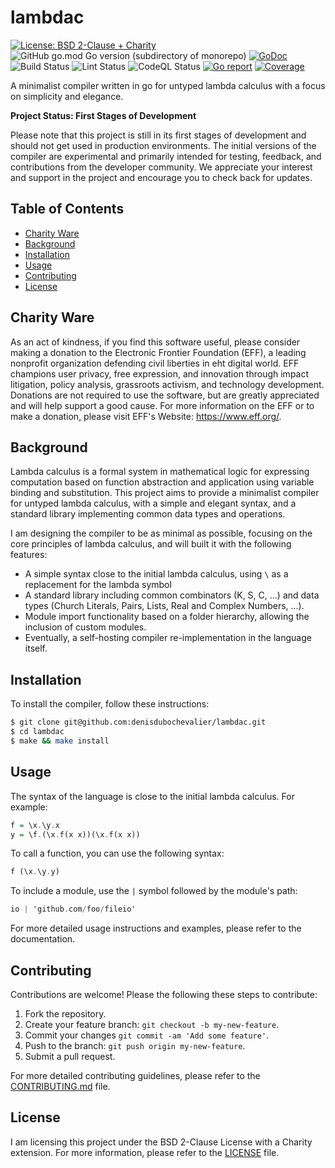 # lambdac

[![License: BSD 2-Clause + Charity](https://img.shields.io/badge/License-BSD%202--Clause%20%2B%20Charity-blue)](blob/main/LICENSE)
![GitHub go.mod Go version (subdirectory of monorepo)](https://img.shields.io/github/go-mod/go-version/:user/:repo)
[![GoDoc](https://godoc.org/github.com/denisdubochevalier/lambdac?status.svg)](https://pkg.go.dev/github.com/denisdubochevalier/lambdac)
![Build Status](https://github.com/denisdubochevalier/lambdac/actions/workflows/go.yml/badge.svg)
![Lint Status](https://github.com/denisdubochevalier/lambdac/actions/workflows/golangci-lint.yml/badge.svg)
![CodeQL Status](https://github.com/denisdubochevalier/lambdac/actions/workflows/codeql.yml/badge.svg)
[![Go report](https://goreportcard.com/badge/github.com/denisdubochevalier/lambdac)](https://goreportcard.com/report/github.com/denisdubochevalier/lambdac)
[![Coverage](https://img.shields.io/codecov/c/github/denisdubochevalier/lambdac)](https://codecov.io/gh/denisdubochevalier/lambdac)

A minimalist compiler written in go for untyped lambda calculus with a focus on
simplicity and elegance.

**Project Status: First Stages of Development**

Please note that this project is still in its first stages of development and
should not get used in production environments. The initial versions of the
compiler are experimental and primarily intended for testing, feedback, and
contributions from the developer community. We appreciate your interest and
support in the project and encourage you to check back for updates.

## Table of Contents

- [Charity Ware](#charity-ware)
- [Background](#background)
- [Installation](#installation)
- [Usage](#usage)
- [Contributing](#contributing)
- [License](#license)

## Charity Ware

As an act of kindness, if you find this software useful, please consider making
a donation to the Electronic Frontier Foundation (EFF), a leading nonprofit
organization defending civil liberties in eht digital world. EFF champions user
privacy, free expression, and innovation through impact litigation, policy
analysis, grassroots activism, and technology development. Donations are not
required to use the software, but are greatly appreciated and will help support
a good cause. For more information on the EFF or to make a donation, please
visit EFF's Website: https://www.eff.org/.

## Background

Lambda calculus is a formal system in mathematical logic for expressing
computation based on function abstraction and application using variable binding
and substitution. This project aims to provide a minimalist compiler for untyped
lambda calculus, with a simple and elegant syntax, and a standard library
implementing common data types and operations.

I am designing the compiler to be as minimal as possible, focusing on the core
principles of lambda calculus, and will built it with the following features:

- A simple syntax close to the initial lambda calculus, using `\` as a
  replacement for the lambda symbol
- A standard library including common combinators (K, S, C, ...) and data types
  (Church Literals, Pairs, Lists, Real and Complex Numbers, ...).
- Module import functionality based on a folder hierarchy, allowing the
  inclusion of custom modules.
- Eventually, a self-hosting compiler re-implementation in the language itself.

## Installation

To install the compiler, follow these instructions:

```sh
$ git clone git@github.com:denisdubochevalier/lambdac.git
$ cd lambdac
$ make && make install
```

## Usage

The syntax of the language is close to the initial lambda calculus. For example:

```haskell
f = \x.\y.x
y = \f.(\x.f(x x))(\x.f(x x))
```

To call a function, you can use the following syntax:

```haskell
f (\x.\y.y)
```

To include a module, use the `|` symbol followed by the module's path:

```haskell
io | 'github.com/foo/fileio'
```

For more detailed usage instructions and examples, please refer to the
documentation.

## Contributing

Contributions are welcome! Please the following these steps to contribute:

1. Fork the repository.
2. Create your feature branch: `git checkout -b my-new-feature`.
3. Commit your changes `git commit -am 'Add some feature'`.
4. Push to the branch: `git push origin my-new-feature`.
5. Submit a pull request.

For more detailed contributing guidelines, please refer to the
[CONTRIBUTING.md](/blob/main/CONTRIBUTING.md) file.

## License

I am licensing this project under the BSD 2-Clause License with a Charity
extension. For more information, please refer to the
[LICENSE](/blob/main/LICENSE) file.
